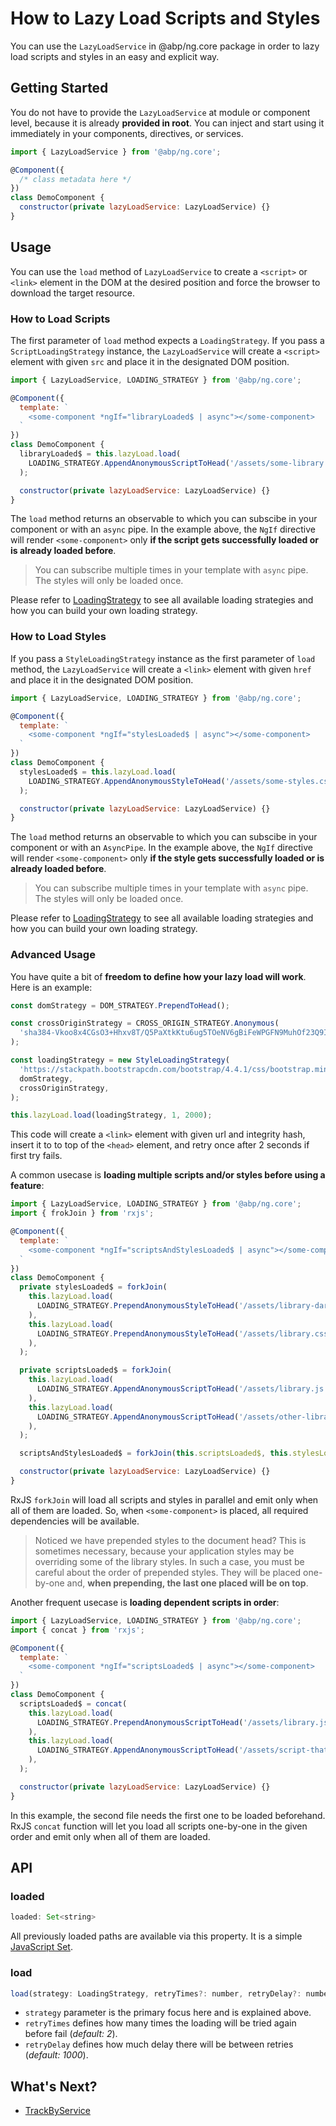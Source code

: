 # How to Lazy Load Scripts and Styles

You can use the `LazyLoadService` in @abp/ng.core package in order to lazy load scripts and styles in an easy and explicit way.




## Getting Started

You do not have to provide the `LazyLoadService` at module or component level, because it is already **provided in root**. You can inject and start using it immediately in your components, directives, or services.

```js
import { LazyLoadService } from '@abp/ng.core';

@Component({
  /* class metadata here */
})
class DemoComponent {
  constructor(private lazyLoadService: LazyLoadService) {}
}
```




## Usage

You can use the `load` method of `LazyLoadService` to create a `<script>` or `<link>` element in the DOM at the desired position and force the browser to download the target resource.



### How to Load Scripts

The first parameter of `load` method expects a `LoadingStrategy`. If you pass a `ScriptLoadingStrategy` instance, the `LazyLoadService` will create a `<script>` element with given `src` and place it in the designated DOM position.

```js
import { LazyLoadService, LOADING_STRATEGY } from '@abp/ng.core';

@Component({
  template: `
    <some-component *ngIf="libraryLoaded$ | async"></some-component>
  `
})
class DemoComponent {
  libraryLoaded$ = this.lazyLoad.load(
    LOADING_STRATEGY.AppendAnonymousScriptToHead('/assets/some-library.js'),
  );

  constructor(private lazyLoadService: LazyLoadService) {}
}
```

The `load` method returns an observable to which you can subscibe in your component or with an `async` pipe. In the example above, the `NgIf` directive will render `<some-component>` only **if the script gets successfully loaded or is already loaded before**.

> You can subscribe multiple times in your template with `async` pipe. The styles will only be loaded once.

Please refer to [LoadingStrategy](./Loading-Strategy.md) to see all available loading strategies and how you can build your own loading strategy.



### How to Load Styles

If you pass a `StyleLoadingStrategy` instance as the first parameter of `load` method, the `LazyLoadService` will create a `<link>` element with given `href` and place it in the designated DOM position.

```js
import { LazyLoadService, LOADING_STRATEGY } from '@abp/ng.core';

@Component({
  template: `
    <some-component *ngIf="stylesLoaded$ | async"></some-component>
  `
})
class DemoComponent {
  stylesLoaded$ = this.lazyLoad.load(
    LOADING_STRATEGY.AppendAnonymousStyleToHead('/assets/some-styles.css'),
  );

  constructor(private lazyLoadService: LazyLoadService) {}
}
```

The `load` method returns an observable to which you can subscibe in your component or with an `AsyncPipe`. In the example above, the `NgIf` directive will render `<some-component>` only **if the style gets successfully loaded or is already loaded before**.

> You can subscribe multiple times in your template with `async` pipe. The styles will only be loaded once.

Please refer to [LoadingStrategy](./Loading-Strategy.md) to see all available loading strategies and how you can build your own loading strategy.



### Advanced Usage

You have quite a bit of **freedom to define how your lazy load will work**. Here is an example:

```js
const domStrategy = DOM_STRATEGY.PrependToHead();

const crossOriginStrategy = CROSS_ORIGIN_STRATEGY.Anonymous(
  'sha384-Vkoo8x4CGsO3+Hhxv8T/Q5PaXtkKtu6ug5TOeNV6gBiFeWPGFN9MuhOf23Q9Ifjh',
);

const loadingStrategy = new StyleLoadingStrategy(
  'https://stackpath.bootstrapcdn.com/bootstrap/4.4.1/css/bootstrap.min.css',
  domStrategy,
  crossOriginStrategy,
);

this.lazyLoad.load(loadingStrategy, 1, 2000);
```

This code will create a `<link>` element with given url and integrity hash, insert it to to top of the `<head>` element, and retry once after 2 seconds if first try fails.


A common usecase is **loading multiple scripts and/or styles before using a feature**:

```js
import { LazyLoadService, LOADING_STRATEGY } from '@abp/ng.core';
import { frokJoin } from 'rxjs';

@Component({
  template: `
    <some-component *ngIf="scriptsAndStylesLoaded$ | async"></some-component>
  `
})
class DemoComponent {
  private stylesLoaded$ = forkJoin(
    this.lazyLoad.load(
      LOADING_STRATEGY.PrependAnonymousStyleToHead('/assets/library-dark-theme.css'),
    ),
    this.lazyLoad.load(
      LOADING_STRATEGY.PrependAnonymousStyleToHead('/assets/library.css'),
    ),
  );

  private scriptsLoaded$ = forkJoin(
    this.lazyLoad.load(
      LOADING_STRATEGY.AppendAnonymousScriptToHead('/assets/library.js'),
    ),
    this.lazyLoad.load(
      LOADING_STRATEGY.AppendAnonymousScriptToHead('/assets/other-library.css'),
    ),
  );

  scriptsAndStylesLoaded$ = forkJoin(this.scriptsLoaded$, this.stylesLoaded$);

  constructor(private lazyLoadService: LazyLoadService) {}
}
```

RxJS `forkJoin` will load all scripts and styles in parallel and emit only when all of them are loaded. So, when `<some-component>` is placed, all required dependencies will be available.

> Noticed we have prepended styles to the document head? This is sometimes necessary, because your application styles may be overriding some of the library styles. In such a case, you must be careful about the order of prepended styles. They will be placed one-by-one and, **when prepending, the last one placed will be on top**.


Another frequent usecase is **loading dependent scripts in order**:

```js
import { LazyLoadService, LOADING_STRATEGY } from '@abp/ng.core';
import { concat } from 'rxjs';

@Component({
  template: `
    <some-component *ngIf="scriptsLoaded$ | async"></some-component>
  `
})
class DemoComponent {
  scriptsLoaded$ = concat(
    this.lazyLoad.load(
      LOADING_STRATEGY.PrependAnonymousScriptToHead('/assets/library.js'),
    ),
    this.lazyLoad.load(
      LOADING_STRATEGY.AppendAnonymousScriptToHead('/assets/script-that-requires-library.js'),
    ),
  );

  constructor(private lazyLoadService: LazyLoadService) {}
}
```

In this example, the second file needs the first one to be loaded beforehand. RxJS `concat` function will let you load all scripts one-by-one in the given order and emit only when all of them are loaded.




## API



### loaded

```js
loaded: Set<string>
```

All previously loaded paths are available via this property. It is a simple [JavaScript Set](https://developer.mozilla.org/en-US/docs/Web/JavaScript/Reference/Global_Objects/Set).



### load

```js
load(strategy: LoadingStrategy, retryTimes?: number, retryDelay?: number): Observable<Event>
```

- `strategy` parameter is the primary focus here and is explained above.
- `retryTimes` defines how many times the loading will be tried again before fail (_default: 2_).
- `retryDelay` defines how much delay there will be between retries (_default: 1000_).




## What's Next?

- [TrackByService](./Track-By-Service.md)

